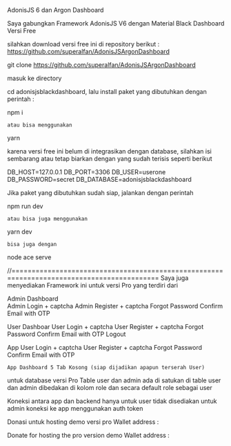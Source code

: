 AdonisJS 6 dan Argon Dashboard

Saya gabungkan Framework AdonisJS V6 dengan Material Black Dashboard Versi Free

silahkan download versi free ini di repository berikut : https://github.com/superalfan/AdonisJSArgonDashboard

git clone https://github.com/superalfan/AdonisJSArgonDashboard

masuk ke directory 

cd adonisjsblackdashboard, lalu install paket yang dibutuhkan dengan perintah :

npm i 

    atau bisa menggunakan 

yarn

karena versi free ini belum di integrasikan dengan database, silahkan isi sembarang
atau tetap biarkan dengan yang sudah terisis seperti berikut

DB_HOST=127.0.0.1
DB_PORT=3306
DB_USER=userone
DB_PASSWORD=secret
DB_DATABASE=adonisjsblackdashboard

Jika paket yang dibutuhkan sudah siap, jalankan dengan perintah

npm run dev

    atau bisa juga menggunakan

yarn dev

    bisa juga dengan 

node ace serve

//===========================================================================================
Saya juga menyediakan Framework ini untuk versi Pro yang terdiri dari

Admin Dashboard    
    Admin Login + captcha
    Admin Register + captcha
    Forgot Password 
    Confirm Email with OTP

User Dashboar
    User Login + captcha
    User Register + captcha
    Forgot Password
    Confirm Email with OTP
    Logout


App
    User Login + captcha
    User Register + captcha
    Forgot Password
    Confirm Email with OTP

    App Dashboard 5 Tab Kosong (siap dijadikan apapun terserah User)


untuk database versi Pro
Table user dan admin ada di satukan di table user dan admin dibedakan di kolom role dan secara default role sebagai user

Koneksi antara app dan backend hanya untuk user tidak disediakan untuk admin
koneksi ke app menggunakan auth token



Donasi untuk hosting demo versi pro
    Wallet address : 

Donate for hosting the pro version demo
    Wallet address :
